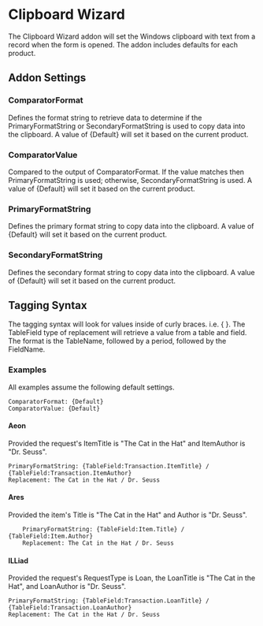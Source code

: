 # Clipboard Wizard

The Clipboard Wizard addon will set the Windows clipboard with text from a record when the form is opened. The addon includes defaults for each product.

## Addon Settings

### ComparatorFormat

Defines the format string to retrieve data to determine if the PrimaryFormatString or SecondaryFormatString is used to copy data into the clipboard. A value of {Default} will set it based on the current product.

### ComparatorValue

Compared to the output of ComparatorFormat. If the value matches then PrimaryFormatString is used; otherwise, SecondaryFormatString is used. A value of {Default} will set it based on the current product.

### PrimaryFormatString
Defines the primary format string to copy data into the clipboard. A value of {Default} will set it based on the current product.

### SecondaryFormatString
Defines the secondary format string to copy data into the clipboard. A value of {Default} will set it based on the current product.

## Tagging Syntax

The tagging syntax will look for values inside of curly braces. i.e. { }. The TableField type of replacement will retrieve a value from a table and field. The format is the TableName, followed by a period, followed by the FieldName.

### Examples

All examples assume the following default settings.

	ComparatorFormat: {Default}
	ComparatorValue: {Default}

#### Aeon

Provided the request's ItemTitle is "The Cat in the Hat" and ItemAuthor is "Dr. Seuss".

	PrimaryFormatString: {TableField:Transaction.ItemTitle} / {TableField:Transaction.ItemAuthor}
	Replacement: The Cat in the Hat / Dr. Seuss

#### Ares

Provided the item's Title is "The Cat in the Hat" and Author is "Dr. Seuss".

		PrimaryFormatString: {TableField:Item.Title} / {TableField:Item.Author}
		Replacement: The Cat in the Hat / Dr. Seuss

#### ILLiad

Provided the request's RequestType is Loan, the LoanTitle is "The Cat in the Hat", and LoanAuthor is "Dr. Seuss".

	PrimaryFormatString: {TableField:Transaction.LoanTitle} / {TableField:Transaction.LoanAuthor}
	Replacement: The Cat in the Hat / Dr. Seuss
